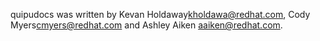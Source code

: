 quipudocs was written by Kevan Holdaway<kholdawa@redhat.com>, Cody Myers<cmyers@redhat.com>
and Ashley Aiken <aaiken@redhat.com>.

